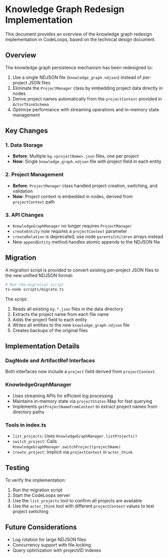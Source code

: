 # Knowledge Graph Redesign Implementation

This document provides an overview of the knowledge graph redesign implementation in CodeLoops, based on the technical design document.

## Overview

The knowledge graph persistence mechanism has been redesigned to:

1. Use a single NDJSON file (`knowledge_graph.ndjson`) instead of per-project JSON files
2. Eliminate the `ProjectManager` class by embedding project data directly in nodes
3. Derive project names automatically from the `projectContext` provided in `ActorThinkSchema`
4. Optimize performance with streaming operations and in-memory state management

## Key Changes

### 1. Data Storage

- **Before**: Multiple `kg.<projectName>.json` files, one per project
- **Now**: Single `knowledge_graph.ndjson` file with project field in each entity

### 2. Project Management

- **Before**: `ProjectManager` class handled project creation, switching, and validation
- **Now**: Project context is embedded in nodes, derived from `projectContext` path

### 3. API Changes

- `KnowledgeGraphManager` no longer requires `ProjectManager`
- `createEntity` now requires a `projectContext` parameter
- `createRelation` is deprecated; use node `parents`/`children` arrays instead
- New `appendEntity` method handles atomic appends to the NDJSON file

## Migration

A migration script is provided to convert existing per-project JSON files to the new unified NDJSON format:

```bash
# Run the migration script
ts-node scripts/migrate.ts
```

The script:
1. Reads all existing `kg.*.json` files in the data directory
2. Extracts the project name from each file name
3. Adds the project field to each entity
4. Writes all entities to the new `knowledge_graph.ndjson` file
5. Creates backups of the original files

## Implementation Details

### DagNode and ArtifactRef Interfaces

Both interfaces now include a `project` field derived from `projectContext`.

### KnowledgeGraphManager

- Uses streaming APIs for efficient log processing
- Maintains in-memory state via `projectStates` Map for fast querying
- Implements `getProjectNameFromContext` to extract project names from directory paths

### Tools in index.ts

- `list_projects`: Uses `KnowledgeGraphManager.listProjects()`
- `switch_project`: Calls `KnowledgeGraphManager.switchProject(projectName)`
- `create_project`: Implicit via `projectContext` in `actor_think`

## Testing

To verify the implementation:
1. Run the migration script
2. Start the CodeLoops server
3. Use the `list_projects` tool to confirm all projects are available
4. Use the `actor_think` tool with different `projectContext` values to test project switching

## Future Considerations

- Log rotation for large NDJSON files
- Concurrency support with file locking
- Query optimization with project/ID indexes
